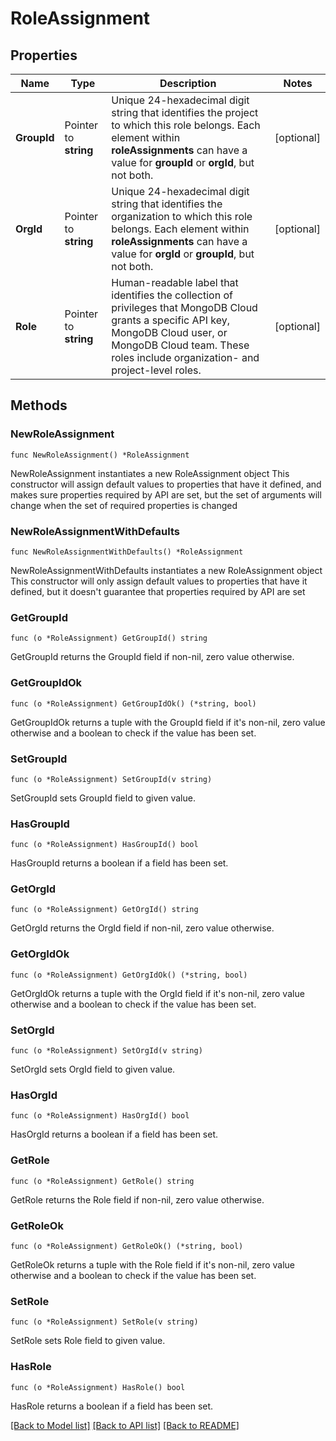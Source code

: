 # RoleAssignment

## Properties

Name | Type | Description | Notes
------------ | ------------- | ------------- | -------------
**GroupId** | Pointer to **string** | Unique 24-hexadecimal digit string that identifies the project to which this role belongs. Each element within **roleAssignments** can have a value for **groupId** or **orgId**, but not both. | [optional] 
**OrgId** | Pointer to **string** | Unique 24-hexadecimal digit string that identifies the organization to which this role belongs. Each element within **roleAssignments** can have a value for **orgId** or **groupId**, but not both. | [optional] 
**Role** | Pointer to **string** | Human-readable label that identifies the collection of privileges that MongoDB Cloud grants a specific API key, MongoDB Cloud user, or MongoDB Cloud team. These roles include organization- and project-level roles. | [optional] 

## Methods

### NewRoleAssignment

`func NewRoleAssignment() *RoleAssignment`

NewRoleAssignment instantiates a new RoleAssignment object
This constructor will assign default values to properties that have it defined,
and makes sure properties required by API are set, but the set of arguments
will change when the set of required properties is changed

### NewRoleAssignmentWithDefaults

`func NewRoleAssignmentWithDefaults() *RoleAssignment`

NewRoleAssignmentWithDefaults instantiates a new RoleAssignment object
This constructor will only assign default values to properties that have it defined,
but it doesn't guarantee that properties required by API are set

### GetGroupId

`func (o *RoleAssignment) GetGroupId() string`

GetGroupId returns the GroupId field if non-nil, zero value otherwise.

### GetGroupIdOk

`func (o *RoleAssignment) GetGroupIdOk() (*string, bool)`

GetGroupIdOk returns a tuple with the GroupId field if it's non-nil, zero value otherwise
and a boolean to check if the value has been set.

### SetGroupId

`func (o *RoleAssignment) SetGroupId(v string)`

SetGroupId sets GroupId field to given value.

### HasGroupId

`func (o *RoleAssignment) HasGroupId() bool`

HasGroupId returns a boolean if a field has been set.
### GetOrgId

`func (o *RoleAssignment) GetOrgId() string`

GetOrgId returns the OrgId field if non-nil, zero value otherwise.

### GetOrgIdOk

`func (o *RoleAssignment) GetOrgIdOk() (*string, bool)`

GetOrgIdOk returns a tuple with the OrgId field if it's non-nil, zero value otherwise
and a boolean to check if the value has been set.

### SetOrgId

`func (o *RoleAssignment) SetOrgId(v string)`

SetOrgId sets OrgId field to given value.

### HasOrgId

`func (o *RoleAssignment) HasOrgId() bool`

HasOrgId returns a boolean if a field has been set.
### GetRole

`func (o *RoleAssignment) GetRole() string`

GetRole returns the Role field if non-nil, zero value otherwise.

### GetRoleOk

`func (o *RoleAssignment) GetRoleOk() (*string, bool)`

GetRoleOk returns a tuple with the Role field if it's non-nil, zero value otherwise
and a boolean to check if the value has been set.

### SetRole

`func (o *RoleAssignment) SetRole(v string)`

SetRole sets Role field to given value.

### HasRole

`func (o *RoleAssignment) HasRole() bool`

HasRole returns a boolean if a field has been set.

[[Back to Model list]](../README.md#documentation-for-models) [[Back to API list]](../README.md#documentation-for-api-endpoints) [[Back to README]](../README.md)


